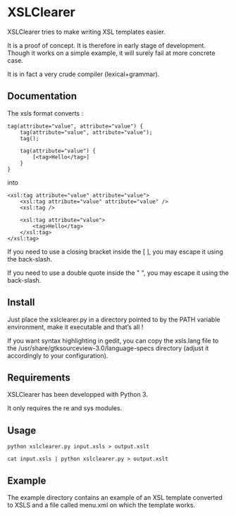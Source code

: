 XSLClearer
==========

XSLClearer tries to make writing XSL templates easier.

It is a proof of concept. It is therefore in early stage of development.
Though it works on a simple example, it will surely fail at more concrete
case.

It is in fact a very crude compiler (lexical+grammar).

Documentation
-------------

The xsls format converts :

    tag(attribute="value", attribute="value") {
        tag(attribute="value", attribute="value");
        tag();

        tag(attribute="value") {
            [<tag>Hello</tag>]
        }
    }

into

    <xsl:tag attribute="value" attribute="value">
        <xsl:tag attribute="value" attribute="value" />
        <xsl:tag />
        
        <xsl:tag attribute="value">
            <tag>Hello</tag>
        </xsl:tag>
    </xsl:tag>

If you need to use a closing bracket inside the [ ], you may escape it using
the back-slash.

If you need to use a double quote inside the " ", you may escape it using
the back-slash.

Install
-------

Just place the xslclearer.py in a directory pointed to by the PATH variable
environment, make it executable and that’s all !

If you want syntax highlighting in gedit, you can copy the xsls.lang file to
the /usr/share/gtksourceview-3.0/language-specs directory (adjust it
accordingly to your configuration).

Requirements
------------

XSLClearer has been developped with Python 3.

It only requires the re and sys modules.

Usage
-----

    python xslclearer.py input.xsls > output.xslt
    
    cat input.xsls | python xslclearer.py > output.xslt

Example
-------

The example directory contains an example of an XSL template converted to XSLS
and a file called menu.xml on which the template works. 
